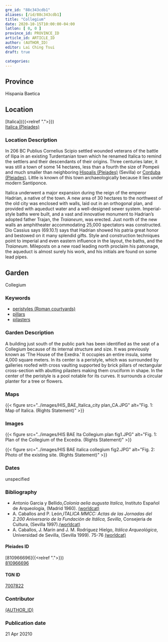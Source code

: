 ```yaml
---
gre_id: "88c343cdb1"
aliases: [/id/88c343cdb1]
title: "Collegium"
date: 2020-10-15T10:00:00-04:00
latlon: [ 0, 0 ]
province_id: PROVINCE_ID
article_id: ARTICLE_ID
author: (AUTHOR_ID)
editor: Lai Ching Tsui
draft: true

categories:
---
```


## Province
Hispania Baetica

<!--### Province Description-->

<!-- DESCRIPTION -->


## Location

[Italica]({{<relref ".">}}) \
[Italica (Pleiades)](https://pleiades.stoa.org/places/256231)

### Location Description

In 206 BC Publius Cornelius Scipio settled wounded veterans of the battle of Ilipa in an existing Turdentanian town which he renamed Italica to remind the settlers and their descendants of their origins.  Three centuries later, it was still a town of some 14 hectares, less than a fourth the size of Pompeii and much smaller than neighboring [Hispalis (Pleiades)](https://pleiades.stoa.org/places/256210) (Sevilla) or [Corduba (Pleiades)](https://pleiades.stoa.org/places/256128).  Little is known of this town archaeologically because it lies under modern Santiponce.

Italica underwent a major expansion during the reign of the emperor Hadrian, a native of the town. A new area of 30 hectares to the northwest of the old city was enclosed with walls, laid out in an orthogonal plan, and provided with aqueduct water and a well-designed sewer system. Imperial-style baths were built, and a vast and innovative monument to Hadrian’s adopted father Trajan, the *Traianeum*, was erected.  Just north of the new walls an amphitheater accommodating 25,000 spectators was constructed. Dio Cassius says (69.10.1) says that Hadrian showed his patria great honor and bestowed on it many splendid gifts. Style and construction techniques point to imperial and even eastern influence in the layout, the baths, and the *Traianeum*.  Mileposts on a new road leading north proclaim his patronage, the aqueduct is almost surely his work, and his initials are found on some lead pipes.

## Garden

Collegium

### Keywords

- [peristyles (Roman courtyards)](http://vocab.getty.edu/page/aat/300004029)
- [pillars](http://vocab.getty.edu/page/aat/300264605)
- [pilasters](http://vocab.getty.edu/page/aat/300002737)



### Garden Description

A building just south of the public park has been identified as the seat of a Collegium because of its internal structure and size. It was previously known as ‘The House of the Exedra.’ It occupies an entire insula, some 4,000 square meters. In its center is a peristyle, which was surrounded by galleries roofed with cross vaulting supported by brick pillars of rectangular cross-section with abutting pilasters making them cruciform in shape. In the center of the peristyle is a pool notable for its curves. It surrounds a circular planter for a tree or flowers.

### Maps

{{< figure src="../images/HIS_BAE_Italica_city plan_CA.JPG" alt="Fig. 1: Map of Italica. (Rights Statement)" >}}

### Images


{{< figure src="../images/HIS BAE Ita Collegium plan fig1.JPG" alt="Fig. 1: Plan of the Collegium of the Excedra. (Rights Statement)" >}}

{{< figure src="../images/HIS BAE italica collegium fig2.JPG" alt="Fig. 2: Photo of the existing site. (Rights Statement)" >}}


### Dates

unspecified

### Bibliography
* Antonio Garcia y Bellido,*Colonia aelia augusta Italica*, Instituto Español de Arqueologia, (Madrid 1960). [(worldcat)](http://www.worldcat.org/oclc/882602957)
* A. Caballos and P. León,*ITALICA MMCC: Actas de las Jornadas del 2.200 Aniversario de la Fundación de Itálica, Sevilla*, Consejeria de Cultura, (Sevilla 1997).[(worldcat)](http://www.worldcat.org/oclc/638777432)
* A. Caballos, J. Marín and J. M. Rodríguez Hielgo, *Itálica Arqueológica*, Universidad de Sevilla, (Sevilla 1999). 75-76 [(worldcat)](http://www.worldcat.org/oclc/916989580)


<!--#### Periodo ID-->

<!-- [PERIODO_ID](https://pleiades.stoa.org/places/PLEIADES_ID) -->

#### Pleiades ID
[810966696]{{<relref ".">}}) \
[810966696](https://pleiades.stoa.org/places/810966696)

#### TGN ID
[7007822](http://vocab.getty.edu/page/tgn/7007822)

### Contributor
[(AUTHOR_ID)](link) <!-- - (ORCID: [xxx](link)) -->

### Publication date

21 Apr 20210